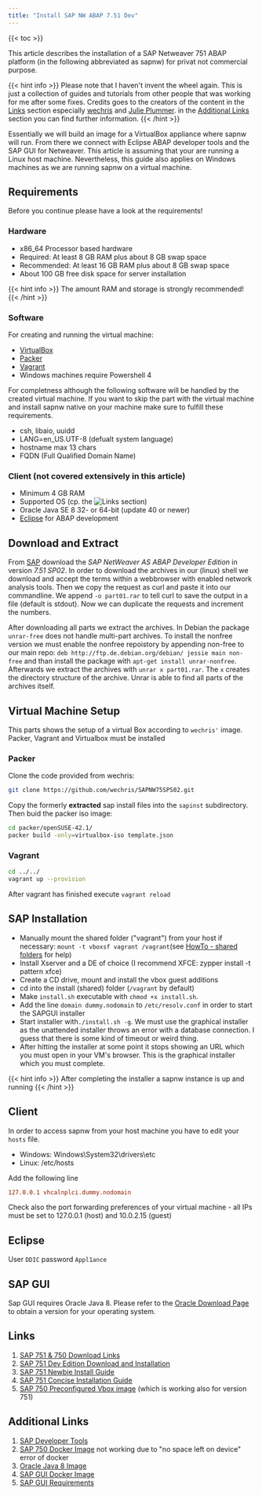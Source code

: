 ```yaml
---
title: "Install SAP NW ABAP 7.51 Dev"
---
```


{{< toc >}}

This article describes the installation of a SAP Netweaver 751 ABAP platform (in the following abbreviated as sapnw) for privat not commercial purpose.

{{< hint info >}}
Please note that I haven't invent the wheel again. This is just a collection of guides and tutorials from other people that was working for me after some fixes. Credits goes to the creators of the content in the [Links](#links_content) section especially [wechris](https://github.com/wechris) and [Julie Plummer](https://people.sap.com/julie.plummer). in the [Additional Links](#additional_links_content) section you can find further information.
{{< /hint >}}

Essentially we will build an image for a VirtualBox appliance where sapnw will run. From there we connect with Eclipse ABAP developer tools and the SAP GUI for Netweaver. This article is assuming that your are running a Linux host machine. Nevertheless, this guide also applies on Windows machines as we are running sapnw on a virtual machine.

## Requirements

Before you continue please have a look at the requirements!

### Hardware

- x86_64 Processor based hardware
- Required: At least 8 GB RAM plus about 8 GB swap space
- Recommended: At least 16 GB RAM plus about 8 GB swap space
- About 100 GB free disk space for server installation

{{< hint info >}}
The amount RAM and storage is strongly recommended!
{{< /hint >}}

### Software

For creating and running the virtual machine:

- [VirtualBox](https://www.virtualbox.org/)
- [Packer](https://www.packer.io/)
- [Vagrant](https://www.vagrantup.com/)
- Windows machines require Powershell 4

For completness although the following software will be handled by the created virtual machine. If you want to skip the part with the virtual machine and install sapnw native on your machine make sure to fulfill these requirements.

- csh, libaio, uuidd
- LANG=en_US.UTF-8 (defualt system language)
- hostname max 13 chars
- FQDN (Full Qualified Domain Name)

### Client (not covered extensively in this article)

- Minimum 4 GB RAM
- Supported OS (cp. the ![Links](#Links) section)
- Oracle Java SE 8 32- or 64-bit (update 40 or newer)
- [Eclipse](http://www.eclipse.org/downloads/eclipse-packages/) for ABAP development

## Download and Extract

From [SAP](https://tools.hana.ondemand.com/#abap) download the _SAP NetWeaver AS ABAP Developer Edition_ in version _7.51 SP02_. In order to download the archives in our (linux) shell we download and accept the terms within a webbrowser with enabled network analysis tools. Then we copy the request as curl and paste it into our commandline. We append `-o part01.rar` to tell curl to save the output in a file (default is stdout). Now we can duplicate the requests and increment the numbers.

After downloading all parts we extract the archives. In Debian the package `unrar-free` does not handle multi-part archives. To install the nonfree version we must enable the nonfree repoistory by appending non-free to our main repo: `deb http://ftp.de.debian.org/debian/ jessie main non-free` and than install the package with `apt-get install unrar-nonfree`. Afterwards we extract the archives with `unrar x part01.rar`. The `x` creates the directory structure of the archive. Unrar is able to find all parts of the archives itself.

## Virtual Machine Setup

This parts shows the setup of a virtual Box according to `wechris'` image. Packer, Vagrant and Virtualbox must be installed

### Packer

Clone the code provided from wechris:

```bash
git clone https://github.com/wechris/SAPNW75SPS02.git
```

Copy the formerly **extracted** sap install files into the `sapinst` subdirectory. Then buid the packer iso image:

```bash
cd packer/openSUSE-42.1/
packer build -only=virtualbox-iso template.json
```

### Vagrant

```bash
cd ../../
vagrant up --provision
```

After vagrant has finished execute `vagrant reload`

## SAP Installation

- Manually mount the shared folder ("vagrant") from your host if necessary: `mount -t vboxsf vagrant /vagrant`(see [HowTo - shared folders](https://forums.virtualbox.org/viewtopic.php?t=15868) for help)
- Install Xserver and a DE of choice (I recommend XFCE: zypper install -t pattern xfce)
- Create a CD drive, mount and install the vbox guest additions
- cd into the install (shared) folder (`/vagrant` by default)
- Make `install.sh` executable with `chmod +x install.sh`.
- Add the line `domain dummy.nodomain` to `/etc/resolv.conf` in order to start the SAPGUI installer
- Start installer with`./install.sh -g`. We must use the graphical installer as the unattended installer throws an error with a database connection. I guess that there is some kind of timeout or weird thing.
- After hitting the installer at some point it stops showing an URL which you must open in your VM's browser. This is the graphical installer which you must complete.

{{< hint info >}}
After completing the installer a sapnw instance is up and running
{{< /hint >}}

## Client

In order to access sapnw from your host machine you have to edit your `hosts` file.

- Windows: Windows\System32\drivers\etc
- Linux: /etc/hosts

Add the following line

```ini
127.0.0.1 vhcalnplci.dummy.nodomain
```

Check also the port forwarding preferences of your virtual machine - all IPs must be set to 127.0.0.1 (host) and 10.0.2.15 (guest)

## Eclipse

User `DDIC` password `Appl1ance`

## SAP GUI

Sap GUI requires Oracle Java 8. Please refer to the [Oracle Download Page](http://www.oracle.com/technetwork/java/javase/downloads/jdk8-downloads-2133151.html) to obtain a version for your operating system.

## Links <a id="links_content"></a>

1. [SAP 751 & 750 Download Links](https://tools.hana.ondemand.com/#abap)
1. [SAP 751 Dev Edition Download and Installation](https://blogs.sap.com/2017/09/04/sap-as-abap-7.51-sp2-developer-edition-to-download-concise-installation-guide/)
1. [SAP 751 Newbie Install Guide](https://blogs.sap.com/2017/09/04/newbies-guide-installing-abap-as-751-sp02-on-linux/)
1. [SAP 751 Concise Installation Guide](https://blogs.sap.com/2017/09/04/sap-as-abap-7.51-sp2-developer-edition-to-download-concise-installation-guide/)
1. [SAP 750 Preconfigured Vbox image](https://github.com/wechris/SAPNW75SPS02) (which is working also for version 751)

## Additional Links <a id="additional_links_content"></a>

1. [SAP Developer Tools](https://tools.hana.ondemand.com/#abap)
1. [SAP 750 Docker Image](https://github.com/tobiashofmann/sap-nw-abap-docker) not working due to "no space left on device" error of docker
1. [Oracle Java 8 Image](https://github.com/dockerfile/java)
1. [SAP GUI Docker Image](https://github.com/thalesvb/docker-platingui)
1. [SAP GUI Requirements](https://blogs.sap.com/2015/07/04/sap-gui-for-java-installation-and-configuration/)
